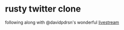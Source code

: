# rusty twitter clone

following along with @davidpdrsn's wonderful [livestream](https://www.youtube.com/watch?v=yNe9Xr35n4Q)
